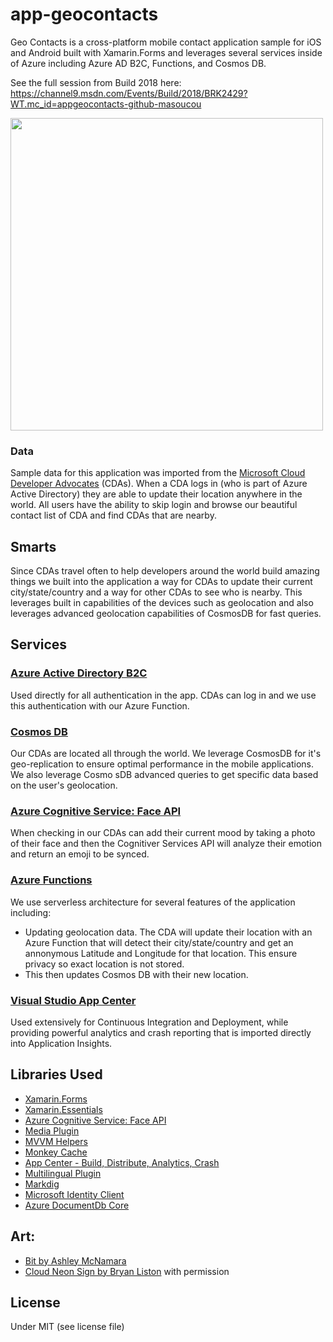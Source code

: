 # app-geocontacts

Geo Contacts is a cross-platform mobile contact application sample for iOS and Android built with Xamarin.Forms and leverages several services inside of Azure including Azure AD B2C, Functions, and Cosmos DB.

See the full session from Build 2018 here: https://channel9.msdn.com/Events/Build/2018/BRK2429?WT.mc_id=appgeocontacts-github-masoucou

<img src="art/apppromo.png" width="500"/>


### Data
Sample data for this application was imported from the [Microsoft Cloud Developer Advocates](https://developer.microsoft.com/advocates/?WT.mc_id=appgeocontacts-github-masoucou) (CDAs). When a CDA logs in (who is part of Azure Active Directory) they are able to update their location anywhere in the world. All users have the ability to skip login and browse our beautiful contact list of CDA and find CDAs that are nearby.

## Smarts
Since CDAs travel often to help developers around the world build amazing things we built into the application a way for CDAs to update their current city/state/country and a way for other CDAs to see who is nearby. This leverages built in capabilities of the devices such as geolocation and also leverages advanced geolocation capabilities of CosmosDB for fast queries.


## Services

### [Azure Active Directory B2C](https://azure.microsoft.com/services/active-directory-b2c/?WT.mc_id=appgeocontacts-github-masoucou)
Used directly for all authentication in the app. CDAs can log in and we use this authentication with our Azure Function.


### [Cosmos DB](https://azure.microsoft.com/services/cosmos-db/?WT.mc_id=appgeocontacts-github-masoucou)
Our CDAs are located all through the world. We leverage CosmosDB for it's geo-replication to ensure optimal performance in the mobile applications. We also leverage Cosmo sDB advanced queries to get specific data based on the user's geolocation.

### [Azure Cognitive Service: Face API](https://azure.microsoft.com/services/cognitive-services/face/?WT.mc_id=appgeocontacts-github-masoucou)
When checking in our CDAs can add their current mood by taking a photo of their face and then the Cognitiver Services API will analyze their emotion and return an emoji to be synced.

### [Azure Functions](https://azure.microsoft.com/services/functions/?WT.mc_id=appgeocontacts-github-masoucou)
We use serverless architecture for several features of the application including:

* Updating geolocation data. The CDA will update their location with an Azure Function that will detect their city/state/country and get an annonymous Latitude and Longitude for that location. This ensure privacy so exact location is not stored.
* This then updates Cosmos DB with their new location.

### [Visual Studio App Center](https://appcenter.ms)
Used extensively for Continuous Integration and Deployment, while providing powerful analytics and crash reporting that is imported directly into Application Insights.

## Libraries Used
* [Xamarin.Forms](http://xamarin.com/forms)
* [Xamarin.Essentials](https://github.com/xamarin/essentials)
* [Azure Cognitive Service: Face API](https://azure.microsoft.com/services/cognitive-services/face/?WT.mc_id=appgeocontacts-github-masoucou)
* [Media Plugin](http://github.com/jamesmontemagno/mediaplugin)
* [MVVM Helpers](https://github.com/jamesmontemagno/mvvm-helpers)
* [Monkey Cache](https://github.com/jamesmontemagno/monkey-cache)
* [App Center - Build, Distribute, Analytics, Crash](https://appcenter.ms)
* [Multilingual Plugin](https://github.com/CrossGeeks/MultilingualPlugin)
* [Markdig](https://github.com/lunet-io/markdig)
* [Microsoft Identity Client](https://github.com/AzureAD/microsoft-authentication-library-for-dotnet)
* [Azure DocumentDb Core](https://github.com/Azure/azure-documentdb-dotnet)

## Art:
* [Bit by Ashley McNamara](https://github.com/ashleymcnamara/Developer-Advocate-Bit)
* [Cloud Neon Sign by Bryan Liston](https://twitter.com/listonb) with permission

## License
Under MIT (see license file)

